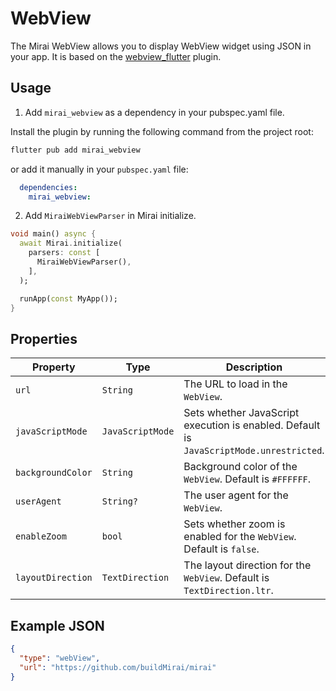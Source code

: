 # WebView

The Mirai WebView allows you to display WebView widget using JSON in your app. It is based on the [webview_flutter](https://pub.dev/packages/webview_flutter) plugin.

## Usage

1. Add `mirai_webview` as a dependency in your pubspec.yaml file.

Install the plugin by running the following command from the project root:

```bash
flutter pub add mirai_webview
```

or add it manually in your `pubspec.yaml` file:

```yaml
  dependencies:
    mirai_webview:
```

2. Add `MiraiWebViewParser` in Mirai initialize.

```dart
void main() async {
  await Mirai.initialize(
    parsers: const [
      MiraiWebViewParser(),
    ],
  );

  runApp(const MyApp());
}
```
## Properties

| Property          | Type             | Description                                                                             |
|-------------------|------------------|-----------------------------------------------------------------------------------------|
| `url`             | `String`         | The URL to load in the `WebView`.                                                       |
| `javaScriptMode`  | `JavaScriptMode` | Sets whether JavaScript execution is enabled. Default is `JavaScriptMode.unrestricted`. |
| `backgroundColor` | `String`         | Background color of the `WebView`. Default is `#FFFFFF`.                                |
| `userAgent`       | `String?`        | The user agent for the `WebView`.                                                       |
| `enableZoom`      | `bool`           | Sets whether zoom is enabled for the `WebView`. Default is `false`.                     |
| `layoutDirection` | `TextDirection`  | The layout direction for the `WebView`. Default is `TextDirection.ltr`.                 |

## Example JSON

```json
{
  "type": "webView",
  "url": "https://github.com/buildMirai/mirai"
}
```